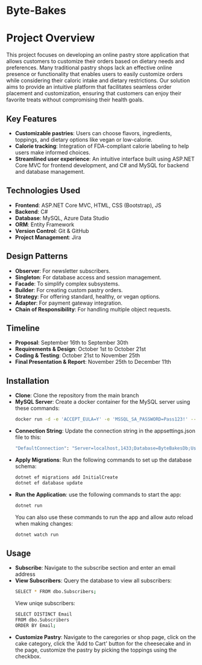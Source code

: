 # Byte-Bakes

# Project Overview

This project focuses on developing an online pastry store application that allows customers to customize their orders based on dietary needs and preferences. Many traditional pastry shops lack an effective online presence or functionality that enables users to easily customize orders while considering their caloric intake and dietary restrictions. Our solution aims to provide an intuitive platform that facilitates seamless order placement and customization, ensuring that customers can enjoy their favorite treats without compromising their health goals.

## Key Features
- **Customizable pastries**: Users can choose flavors, ingredients, toppings, and dietary options like vegan or low-calorie.
- **Calorie tracking**: Integration of FDA-compliant calorie labeling to help users make informed choices.
- **Streamlined user experience**: An intuitive interface built using ASP.NET Core MVC for frontend development, and C# and MySQL for backend and database management.

## Technologies Used
- **Frontend**: ASP.NET Core MVC, HTML, CSS (Bootstrap), JS
- **Backend**: C#
- **Database**: MySQL, Azure Data Studio
- **ORM**: Entity Framework
- **Version Control**: Git & GitHub
- **Project Management**: Jira

## Design Patterns
- **Observer**: For newsletter subscribers.
- **Singleton**: For database access and session management.
- **Facade**: To simplify complex subsystems.
- **Builder**: For creating custom pastry orders.
- **Strategy**: For offering standard, healthy, or vegan options.
- **Adapter**: For payment gateway integration.
- **Chain of Responsibility**: For handling multiple object requests.

## Timeline
- **Proposal**: September 16th to September 30th
- **Requirements & Design**: October 1st to October 21st
- **Coding & Testing**: October 21st to November 25th
- **Final Presentation & Report**: November 25th to December 11th

## Installation
- **Clone**: Clone the repository from the main branch
- **MySQL Server**: Create a docker container for the MySQL server using these commands:
  ```bash
  docker run -d -e 'ACCEPT_EULA=Y' -e 'MSSQL_SA_PASSWORD=Pass123!' --name my-mssql-server -p 1433:1433 mcr.microsoft.com/mssql/server:2019-latest
  ```
- **Connection String**: Update the connection string in the appsettings.json file to this:
  ```bash
  "DefaultConnection": "Server=localhost,1433;Database=ByteBakesDb;User Id=sa;Password=Pass123!;TrustServerCertificate=true;"
  ```
- **Apply Migrations**: Run the following commands to set up the database schema:
  ```bash
  dotnet ef migrations add InitialCreate
  dotnet ef database update
  ```
- **Run the Application**: use the following commands to start the app:
  ```bash
  dotnet run
  ```
  You can also use these commands to run the app and allow auto reload when making changes:
  ```bash
  dotnet watch run
  ```

## Usage
- **Subscribe**: Navigate to the subscribe section and enter an email address
- **View Subscribers**: Query the database to view all subscribers:
  ```bash
  SELECT * FROM dbo.Subscribers;
  ```
  View uniqe subscribers:
  ```bash
  SELECT DISTINCT Email
  FROM dbo.Subscribers
  ORDER BY Email;
  ```
- **Customize Pastry**: Navigate to the caregories or shop page, click on the cake category, click the 'Add to Cart' button for the cheesecake and in the page, customize the pastry by picking the toppings using the checkbox. 
